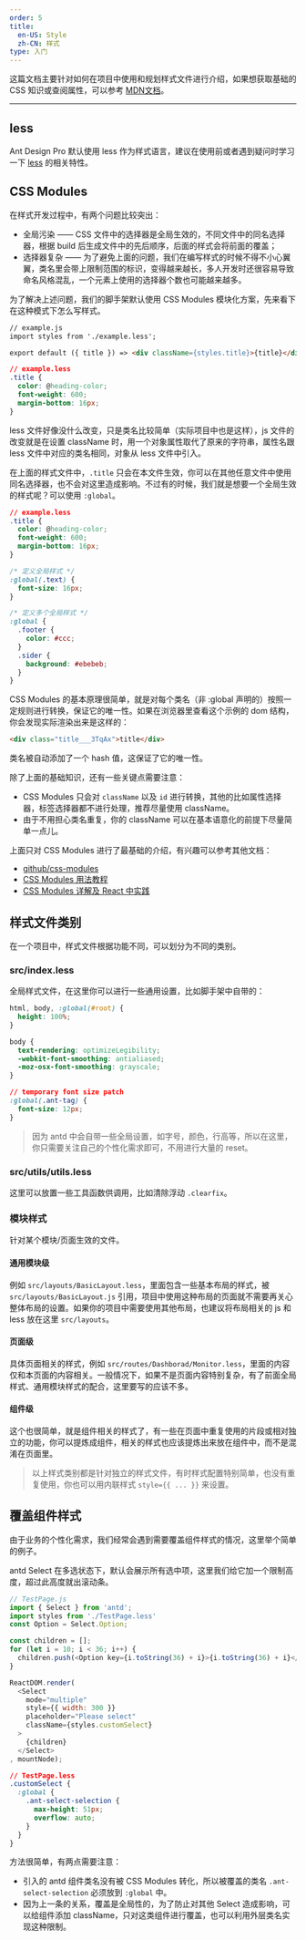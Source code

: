 ```yaml
---
order: 5
title:
  en-US: Style
  zh-CN: 样式
type: 入门
---
```


这篇文档主要针对如何在项目中使用和规划样式文件进行介绍，如果想获取基础的 CSS 知识或查阅属性，可以参考 [MDN文档](https://developer.mozilla.org/zh-CN/docs/Web/CSS/Reference)。

---

## less

Ant Design Pro 默认使用 less 作为样式语言，建议在使用前或者遇到疑问时学习一下 [less](http://lesscss.org/) 的相关特性。

## CSS Modules

在样式开发过程中，有两个问题比较突出：

- 全局污染 —— CSS 文件中的选择器是全局生效的，不同文件中的同名选择器，根据 build 后生成文件中的先后顺序，后面的样式会将前面的覆盖；
- 选择器复杂 —— 为了避免上面的问题，我们在编写样式的时候不得不小心翼翼，类名里会带上限制范围的标识，变得越来越长，多人开发时还很容易导致命名风格混乱，一个元素上使用的选择器个数也可能越来越多。

为了解决上述问题，我们的脚手架默认使用 CSS Modules 模块化方案，先来看下在这种模式下怎么写样式。

```html
// example.js
import styles from './example.less';

export default ({ title }) => <div className={styles.title}>{title}</div>;
```

```css
// example.less
.title {
  color: @heading-color;
  font-weight: 600;
  margin-bottom: 16px;
}
```

less 文件好像没什么改变，只是类名比较简单（实际项目中也是这样），js 文件的改变就是在设置 className 时，用一个对象属性取代了原来的字符串，属性名跟 less 文件中对应的类名相同，对象从 less 文件中引入。

在上面的样式文件中，`.title` 只会在本文件生效，你可以在其他任意文件中使用同名选择器，也不会对这里造成影响。不过有的时候，我们就是想要一个全局生效的样式呢？可以使用 `:global`。

```css
// example.less
.title {
  color: @heading-color;
  font-weight: 600;
  margin-bottom: 16px;
}

/* 定义全局样式 */
:global(.text) {
  font-size: 16px;
}

/* 定义多个全局样式 */
:global {
  .footer {
    color: #ccc;
  }
  .sider {
    background: #ebebeb;
  }
}
```

CSS Modules 的基本原理很简单，就是对每个类名（非 :global 声明的）按照一定规则进行转换，保证它的唯一性。如果在浏览器里查看这个示例的 dom 结构，你会发现实际渲染出来是这样的：

```html
<div class="title___3TqAx">title</div>
```

类名被自动添加了一个 hash 值，这保证了它的唯一性。

除了上面的基础知识，还有一些关键点需要注意：

- CSS Modules 只会对 `className` 以及 `id` 进行转换，其他的比如属性选择器，标签选择器都不进行处理，推荐尽量使用 className。
- 由于不用担心类名重复，你的 className 可以在基本语意化的前提下尽量简单一点儿。

上面只对 CSS Modules 进行了最基础的介绍，有兴趣可以参考其他文档：

- [github/css-modules](https://github.com/css-modules/css-modules)
- [CSS Modules 用法教程](http://www.ruanyifeng.com/blog/2016/06/css_modules.html)
- [CSS Modules 详解及 React 中实践](https://github.com/camsong/blog/issues/5)

## 样式文件类别

在一个项目中，样式文件根据功能不同，可以划分为不同的类别。

### src/index.less

全局样式文件，在这里你可以进行一些通用设置，比如脚手架中自带的：

```css
html, body, :global(#root) {
  height: 100%;
}

body {
  text-rendering: optimizeLegibility;
  -webkit-font-smoothing: antialiased;
  -moz-osx-font-smoothing: grayscale;
}

// temporary font size patch
:global(.ant-tag) {
  font-size: 12px;
}
```

> 因为 antd 中会自带一些全局设置，如字号，颜色，行高等，所以在这里，你只需要关注自己的个性化需求即可，不用进行大量的 reset。

### src/utils/utils.less

这里可以放置一些工具函数供调用，比如清除浮动 `.clearfix`。

### 模块样式

针对某个模块/页面生效的文件。

#### 通用模块级

例如 `src/layouts/BasicLayout.less`，里面包含一些基本布局的样式，被 `src/layouts/BasicLayout.js` 引用，项目中使用这种布局的页面就不需要再关心整体布局的设置。如果你的项目中需要使用其他布局，也建议将布局相关的 js 和 less 放在这里 `src/layouts`。

#### 页面级

具体页面相关的样式，例如 `src/routes/Dashborad/Monitor.less`，里面的内容仅和本页面的内容相关。一般情况下，如果不是页面内容特别复杂，有了前面全局样式、通用模块样式的配合，这里要写的应该不多。

#### 组件级

这个也很简单，就是组件相关的样式了，有一些在页面中重复使用的片段或相对独立的功能，你可以提炼成组件，相关的样式也应该提炼出来放在组件中，而不是混淆在页面里。

> 以上样式类别都是针对独立的样式文件，有时样式配置特别简单，也没有重复使用，你也可以用内联样式 `style={{ ... }}` 来设置。

## 覆盖组件样式

由于业务的个性化需求，我们经常会遇到需要覆盖组件样式的情况，这里举个简单的例子。

antd Select 在多选状态下，默认会展示所有选中项，这里我们给它加一个限制高度，超过此高度就出滚动条。

```js
// TestPage.js
import { Select } from 'antd';
import styles from './TestPage.less'
const Option = Select.Option;

const children = [];
for (let i = 10; i < 36; i++) {
  children.push(<Option key={i.toString(36) + i}>{i.toString(36) + i}</Option>);
}

ReactDOM.render(
  <Select
    mode="multiple"
    style={{ width: 300 }}
    placeholder="Please select"
    className={styles.customSelect}
  >
    {children}
  </Select>
, mountNode);
```

```css
// TestPage.less
.customSelect {
  :global {
    .ant-select-selection {
      max-height: 51px;
      overflow: auto;
    }
  }
}
```

方法很简单，有两点需要注意：

- 引入的 antd 组件类名没有被 CSS Modules 转化，所以被覆盖的类名 `.ant-select-selection` 必须放到 `:global` 中。
- 因为上一条的关系，覆盖是全局性的，为了防止对其他 Select 造成影响，可以给组件添加 className，只对这类组件进行覆盖，也可以利用外层类名实现这种限制。
